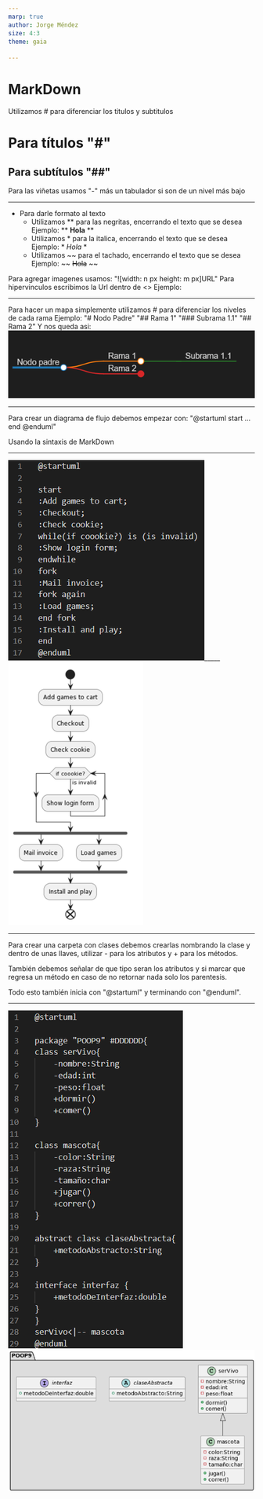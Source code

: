 ```yaml
---
marp: true
author: Jorge Méndez
size: 4:3
theme: gaia

---
```


# MarkDown
Utilizamos # para diferenciar los titulos y subtitulos
# Para títulos "#"
## Para subtítulos "##"
Para las viñetas usamos "-" más un tabulador si son de un nivel más bajo

---

- Para darle formato al texto
    - Utilizamos ** para las negritas, encerrando el texto que se desea Ejemplo: ** **Hola** **
    - Utilizamos * para la italica, encerrando el texto que se desea Ejemplo: * *Hola* *
    - Utilizamos ~~ para el tachado, encerrando el texto que se desea Ejemplo: ~~ ~~Hola~~ ~~

Para agregar imagenes usamos: 
"![width: n px height: m px]URL"
Para hipervinculos escribimos la Url dentro de <>
Ejemplo: <URL>

---

Para hacer un mapa simplemente utilizamos # para diferenciar los niveles de cada rama
Ejemplo: 
"# Nodo Padre"
"## Rama 1"
"### Subrama 1.1"
"## Rama 2"
Y nos queda asi:
![width:500 ](Mapa.png)

---

Para crear un diagrama de flujo debemos empezar con: 
"@startuml
start
...
end
@enduml"

Usando la sintaxis de MarkDown 

---

![](diagrama1.png)_____![](diagrama2.png)

---

Para crear una carpeta con clases debemos crearlas nombrando la clase y dentro de unas llaves, utilizar - para los atributos y + para los métodos.

También debemos señalar de que tipo seran los atributos y si marcar que regresa un método en caso de no retornar nada solo los parentesis.

Todo esto también inicia con "@startuml" y terminando con "@enduml".

---

![height:600px](carpeta1.png) ![width:500px](carpeta2.png)





